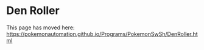 # Den Roller

This page has moved here: https://pokemonautomation.github.io/Programs/PokemonSwSh/DenRoller.html

